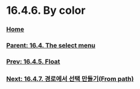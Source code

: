 # 16.4.6. By color

### [Home](./00-home.md)
### [Parent: 16.4. The select menu](./16-04-00-the-select-menu.md)
### [Prev: 16.4.5. Float](./16-04-05-float.md)
### [Next: 16.4.7. 경로에서 선택 만들기(From path)](./16-04-07-from-path.md)
